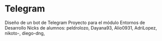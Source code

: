 # Telegram
Diseño de un bot de Telegram
Proyecto para el módulo Entornos de Desarrollo
Nicks de alumnos: peldrolozo, Dayana93, Alio0931, AdriLopez, nikoto-, diego-dng, 
